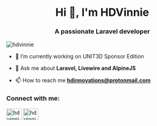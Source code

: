 <h1 align="center">Hi 👋, I'm HDVinnie</h1>
<h3 align="center">A passionate Laravel developer</h3>

<p align="left"> <img src="https://komarev.com/ghpvc/?username=hdvinnie&label=Profile%20views&color=0e75b6&style=flat" alt="hdvinnie" /> </p>

- 🔭 I’m currently working on UNIT3D Sponsor Edition

- 💬 Ask me about **Laravel, Livewire and AlpineJS**

- 📫 How to reach me **hdinnovations@protonmail.com**

<h3 align="left">Connect with me:</h3>
<p align="left">
<a href="https://codepen.io/hdvinnie" target="blank"><img align="center" src="https://raw.githubusercontent.com/rahuldkjain/github-profile-readme-generator/master/src/images/icons/Social/codepen.svg" alt="hdvinnie" height="30" width="40" /></a>
<a href="https://twitter.com/hdvinnie" target="blank"><img align="center" src="https://raw.githubusercontent.com/rahuldkjain/github-profile-readme-generator/master/src/images/icons/Social/twitter.svg" alt="hdvinnie" height="30" width="40" /></a>
</p>
